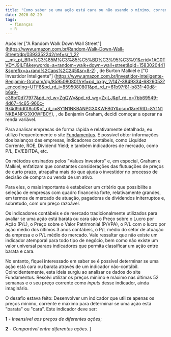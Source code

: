 ```yaml
---
title: "Como saber se uma ação está cara ou não usando o mínimo, corrente e máximo?"
date: 2020-02-29
tags:
  - finanças
  - R
---
```

Após ler ["A Random Walk Down Wall Street"]
(https://www.amazon.com.br/Random-Walk-Down-Wall-Street/dp/0393352242/ref=sr_1_2?__mk_pt_BR=%C3%85M%C3%85%C5%BD%C3%95%C3%91&crid=1AG0TVDYJ9ILF&keywords=a+random+walk+down+wall+street&qid=1583020441&sprefix=a+rand%2Caps%2C245&sr=8-2)
, de Burton Malkiel e ["O Investidor Inteligente"]
(https://www.amazon.com.br/Investidor-Inteligente-Benjamin-Graham/dp/8595080801/ref=pd_bxgy_2/147-3849334-6826053?_encoding=UTF8&pd_rd_i=8595080801&pd_rd_r=61b97f81-b831-40d8-b6a9-c38bf0d77977&pd_rd_w=ZqQWv&pd_rd_wg=ZxiLJ&pf_rd_p=7bb69549-4d67-4c65-960c-974d9dd0f8c0&pf_rd_r=8Y1N1NKBANPG3XKWFB0Y&psc=1&refRID=8Y1N1NKBANPG3XKWFB0Y),
, de Benjamin Graham, decidi começar a operar na renda variável. 

Para analisar empresas de forma rápida e relativamente detalhada, eu utilizo frequentemente o site [Fundamentus](https://www.fundamentus.com.br/). É possível obter informações dos balanços das empresas, indicadores contábeis, como Liquidez Corrente,
ROE, Dividend Yield; e também indicadores de mercado, como P/L, EV/EBITDA, etc.

Os métodos ensinados pelos "Values Investors" e, em especial, Graham e Malkiel, enfatizam que constantes considerações
das flutuações de preços de curto prazo, atrapalha mais do que ajuda o investidor no processo de decisão de
compra ou venda de um ativo. 

Para eles, o mais importante é estabelcer um critério que possibilite a seleção de empresas com quadro financeira forte,
relativamente grandes, em termos de mercado de atuação, pagadoras de dividendos initerruptos e, sobretudo, com um preço razoável. 

Os indicadores contábeis e de mercado tradicionalmente utilizados para avaliar se uma  ação está barata ou cara são o Preço sobre o Lucro por Ação (P/L), 
o Preço sobre o Valor Patrimonial (P/VPA), o P/L com o lucro por ação médio dos últimos 3 anos contábeis,
o P/L médio do setor de atuação da empresa e o P/L médio do mercado. Vale ressaltar que não existe um indicador atemporal 
para todo tipo de negócio, bem como não existe um valor universal paraos indicadores que permita classificar um ação entre barata e cara. 

No entanto, fiquei interessado em saber se é possível determinar se uma ação está
cara ou barata através de um indicador não-contábil. Coincidentemente, esta ideia surgiu ao analisar os dados
do site Fundamentus. Resolvi utilizar os preços mínimo e máximo nas últimas 52 semanas e o seu preço corrente como *inputs* desse
indicador, ainda imaginário.

O desafio estava feito: Desenvolver um indicador que utilize apenas os preços mínimo, corrente e máximo para determinar se uma ação
está "barata" ou "cara". Este indicador deve ser:

**1** - *Insensível aos preços de diferentes ações*; 

**2** - *Comparável entre diferentes ações.*
]
